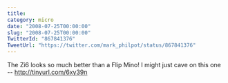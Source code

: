 ```yaml
---
title: 
category: micro
date: "2008-07-25T00:00:00"
slug: "2008-07-25T00:00:00"
TwitterId: "867841376"
TweetUrl: "https://twitter.com/mark_philpot/status/867841376"
---
```


The Zi6 looks so much better than a Flip Mino! I might just cave on this one --
http://tinyurl.com/6xy39n
